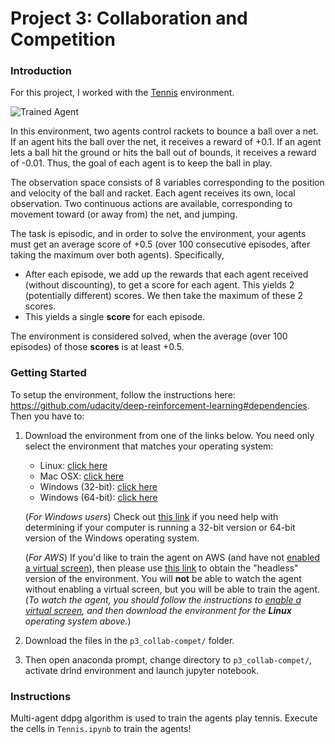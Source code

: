 [//]: # (Image References)

[image1]: https://user-images.githubusercontent.com/10624937/42135623-e770e354-7d12-11e8-998d-29fc74429ca2.gif "Trained Agent"
[image2]: https://user-images.githubusercontent.com/10624937/42135622-e55fb586-7d12-11e8-8a54-3c31da15a90a.gif "Soccer"


# Project 3: Collaboration and Competition

### Introduction

For this project, I worked with the [Tennis](https://github.com/Unity-Technologies/ml-agents/blob/master/docs/Learning-Environment-Examples.md#tennis) environment.

![Trained Agent][image1]

In this environment, two agents control rackets to bounce a ball over a net. If an agent hits the ball over the net, it receives a reward of +0.1.  If an agent lets a ball hit the ground or hits the ball out of bounds, it receives a reward of -0.01.  Thus, the goal of each agent is to keep the ball in play.

The observation space consists of 8 variables corresponding to the position and velocity of the ball and racket. Each agent receives its own, local observation.  Two continuous actions are available, corresponding to movement toward (or away from) the net, and jumping. 

The task is episodic, and in order to solve the environment, your agents must get an average score of +0.5 (over 100 consecutive episodes, after taking the maximum over both agents). Specifically,

- After each episode, we add up the rewards that each agent received (without discounting), to get a score for each agent. This yields 2 (potentially different) scores. We then take the maximum of these 2 scores.
- This yields a single **score** for each episode.

The environment is considered solved, when the average (over 100 episodes) of those **scores** is at least +0.5.

### Getting Started

To setup the environment, follow the instructions here: https://github.com/udacity/deep-reinforcement-learning#dependencies. Then you have to:

1. Download the environment from one of the links below.  You need only select the environment that matches your operating system:
    - Linux: [click here](https://s3-us-west-1.amazonaws.com/udacity-drlnd/P3/Tennis/Tennis_Linux.zip)
    - Mac OSX: [click here](https://s3-us-west-1.amazonaws.com/udacity-drlnd/P3/Tennis/Tennis.app.zip)
    - Windows (32-bit): [click here](https://s3-us-west-1.amazonaws.com/udacity-drlnd/P3/Tennis/Tennis_Windows_x86.zip)
    - Windows (64-bit): [click here](https://s3-us-west-1.amazonaws.com/udacity-drlnd/P3/Tennis/Tennis_Windows_x86_64.zip)
    
    (_For Windows users_) Check out [this link](https://support.microsoft.com/en-us/help/827218/how-to-determine-whether-a-computer-is-running-a-32-bit-version-or-64) if you need help with determining if your computer is running a 32-bit version or 64-bit version of the Windows operating system.

    (_For AWS_) If you'd like to train the agent on AWS (and have not [enabled a virtual screen](https://github.com/Unity-Technologies/ml-agents/blob/master/docs/Training-on-Amazon-Web-Service.md)), then please use [this link](https://s3-us-west-1.amazonaws.com/udacity-drlnd/P3/Tennis/Tennis_Linux_NoVis.zip) to obtain the "headless" version of the environment.  You will **not** be able to watch the agent without enabling a virtual screen, but you will be able to train the agent.  (_To watch the agent, you should follow the instructions to [enable a virtual screen](https://github.com/Unity-Technologies/ml-agents/blob/master/docs/Training-on-Amazon-Web-Service.md), and then download the environment for the **Linux** operating system above._)

2. Download the files in the `p3_collab-compet/` folder.

3. Then open anaconda prompt, change directory to `p3_collab-compet/`, activate drlnd environment and launch jupyter notebook.

### Instructions

Multi-agent ddpg algorithm is used to train the agents play tennis. Execute the cells in `Tennis.ipynb` to train the agents!  

